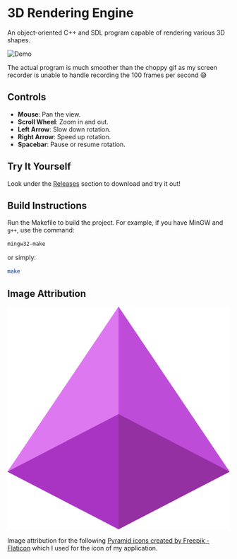 # 3D Rendering Engine

An object-oriented C++ and SDL program capable of rendering various 3D shapes.

![Demo](demo.gif)

The actual program is much smoother than the choppy gif as my screen recorder is unable to handle recording the 100 frames per second 😅

## Controls

-   **Mouse**: Pan the view.
-   **Scroll Wheel**: Zoom in and out.
-   **Left Arrow**: Slow down rotation.
-   **Right Arrow**: Speed up rotation.
-   **Spacebar**: Pause or resume rotation.

## Try It Yourself

Look under the [Releases](https://github.com/BrookMaoDev/3DRenderingEngine/releases) section to download and try it out!

## Build Instructions

Run the Makefile to build the project. For example, if you have MinGW and `g++`, use the command:

```sh
mingw32-make
```

or simply:

```sh
make
```

## Image Attribution

![Icon](icon.bmp)

Image attribution for the following <a href="https://www.flaticon.com/free-icons/pyramid" title="pyramid icons">Pyramid icons created by Freepik - Flaticon</a> which I used for the icon of my application.
